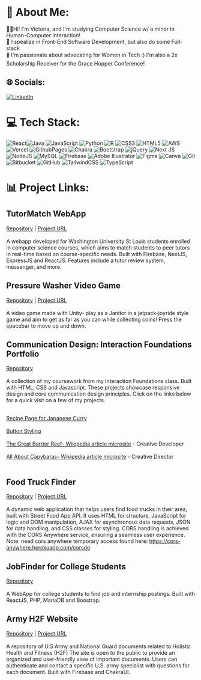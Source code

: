# 💫 About Me:
👩‍🎓Hi! I'm Victoria, and I'm studying Computer Science w/ a minor in Human-Computer Interaction!<br>👀 I spealize in Front-End Software Development, but also do some Full-stack <br>🚺 I'm passionate about advocating for Women in Tech :) I'm also a 2x Scholarship Receiver for the Grace Hopper Conference!<br>


## 🌐 Socials:
[![LinkedIn](https://img.shields.io/badge/LinkedIn-%230077B5.svg?logo=linkedin&logoColor=white)](https://linkedin.com/in/victoria-cheung-4b4b62230) 

# 💻 Tech Stack:
![React](https://img.shields.io/badge/react-%2320232a.svg?style=for-the-badge&logo=react&logoColor=%2361DAFB)![Java](https://img.shields.io/badge/java-%23ED8B00.svg?style=for-the-badge&logo=openjdk&logoColor=white) ![JavaScript](https://img.shields.io/badge/javascript-%23323330.svg?style=for-the-badge&logo=javascript&logoColor=%23F7DF1E) ![Python](https://img.shields.io/badge/python-3670A0?style=for-the-badge&logo=python&logoColor=ffdd54) ![R](https://img.shields.io/badge/r-%23276DC3.svg?style=for-the-badge&logo=r&logoColor=white) ![CSS3](https://img.shields.io/badge/css3-%231572B6.svg?style=for-the-badge&logo=css3&logoColor=white) ![HTML5](https://img.shields.io/badge/html5-%23E34F26.svg?style=for-the-badge&logo=html5&logoColor=white) ![AWS](https://img.shields.io/badge/AWS-%23FF9900.svg?style=for-the-badge&logo=amazon-aws&logoColor=white) ![Vercel](https://img.shields.io/badge/vercel-%23000000.svg?style=for-the-badge&logo=vercel&logoColor=white) ![GithubPages](https://img.shields.io/badge/github%20pages-121013?style=for-the-badge&logo=github&logoColor=white) ![Chakra](https://img.shields.io/badge/chakra-%234ED1C5.svg?style=for-the-badge&logo=chakraui&logoColor=white) ![Bootstrap](https://img.shields.io/badge/bootstrap-%238511FA.svg?style=for-the-badge&logo=bootstrap&logoColor=white) ![jQuery](https://img.shields.io/badge/jquery-%230769AD.svg?style=for-the-badge&logo=jquery&logoColor=white) ![Next JS](https://img.shields.io/badge/Next-black?style=for-the-badge&logo=next.js&logoColor=white) ![NodeJS](https://img.shields.io/badge/node.js-6DA55F?style=for-the-badge&logo=node.js&logoColor=white)  ![MySQL](https://img.shields.io/badge/mysql-4479A1.svg?style=for-the-badge&logo=mysql&logoColor=white) ![Firebase](https://img.shields.io/badge/firebase-a08021?style=for-the-badge&logo=firebase&logoColor=ffcd34) ![Adobe Illustrator](https://img.shields.io/badge/adobe%20illustrator-%23FF9A00.svg?style=for-the-badge&logo=adobe%20illustrator&logoColor=white) ![Figma](https://img.shields.io/badge/figma-%23F24E1E.svg?style=for-the-badge&logo=figma&logoColor=white) ![Canva](https://img.shields.io/badge/Canva-%2300C4CC.svg?style=for-the-badge&logo=Canva&logoColor=white)  ![Git](https://img.shields.io/badge/git-%23F05033.svg?style=for-the-badge&logo=git&logoColor=white) ![Bitbucket](https://img.shields.io/badge/bitbucket-%230047B3.svg?style=for-the-badge&logo=bitbucket&logoColor=white) ![GitHub](https://img.shields.io/badge/github-%23121011.svg?style=for-the-badge&logo=github&logoColor=white) ![TailwindCSS](https://img.shields.io/badge/tailwindcss-%2338B2AC.svg?style=for-the-badge&logo=tailwind-css&logoColor=white) ![TypeScript](https://img.shields.io/badge/typescript-%23007ACC.svg?style=for-the-badge&logo=typescript&logoColor=white)
# 📊 Project Links:

## TutorMatch WebApp
[Repository](https://github.com/clarad8/437New) | [Project URL](https://437-new-nl62.vercel.app/) <br>  <br>
A webapp developed for Washington University St Louis students enrolled in computer science courses, which aims to match students to peer tutors in real-time based on course-specific needs. Built with Firebase, NextJS, ExpressJS and ReactJS. Features include a tutor review system, messenger, and more.

## Pressure Washer Video Game
[Repository](https://github.com/jaywkym/VG_PressureWasher) | [Project URL](https://pillkim.itch.io/pressurewash) <br>  <br>
A video game made with Unity- play as a Janitor in a jetpack-joyride style game and aim to get as far as you can while collecting coins! Press the spacebar to move up and down.

## Communication Design: Interaction Foundations Portfolio 
[Repository](https://github.com/victoriacheungwustl/ifspring2024)  <br>  <br>
A collection of my coursework from my Interaction Foundations class. Built with HTML, CSS and Javascript.  These projects showcase responsive design and core communication design principles. Click on the links below for a quick visit on a few of my projects. <br>  <br>


[Recipe Page for Japanese Curry](https://victoriacheungwustl.github.io/ifspring2024/recipe/complete/index.html)  <br>  <br>
[Button Styling](https://victoriacheungwustl.github.io/ifspring2024/buttons/index.html)  <br>  <br>
[The Great Barrier Reef- Wikipedia article microsite](https://victoriacheungwustl.github.io/ifspring2024/microsite/final/index.html) - Creative Developer <br>  <br>
[All About Capybaras- Wikipedia article microsite](https://freyaqin.github.io/ifspring2024/microsite/final/index.html) - Creative Director <br>  <br>


## Food Truck Finder
[Repository](https://github.com/victoriacheungwustl/victoriacheung-streetfoodfinder) | [Project URL](https://victoriacheungwustl.github.io/victoriacheung-streetfoodfinder/) <br>  <br>
A dynamic web application that helps users find food trucks in their area, built with Street Food App API. It uses HTML for structure, JavaScript for logic and DOM manipulation, AJAX for asynchronous data requests, JSON for data handling, and CSS classes for styling. CORS handling is achieved with the CORS Anywhere service, ensuring a seamless user experience. Note: need cors anywhere temporary access found here: https://cors-anywhere.herokuapp.com/corsde

## JobFinder for College Students
[Repository](https://github.com/cse330-fall-2022/creativeproject-module7-490278-487197)  <br>  <br>
A WebApp for college students to find job and internship postings. Built with ReactJS, PHP, MariaDB and Boostrap. 

## Army H2F Website
[Repository](https://github.com/snordhus/h2f) | [Project URL](https://h2f.vercel.app/home) <br>  <br>
A repository of U.S Army and National Guard documents related to Holistic Health and Fitness (H2F)
The site is open to the public to provide an organized and user-friendly view of important documents. Users can authenticate and contact a specific U.S. army specialist with questions for each document. Built with Firebase and ChakraUI.


<!-- Proudly created with GPRM ( https://gprm.itsvg.in ) -->

<!---
victoriacheungwustl/victoriacheungwustl is a ✨ special ✨ repository because its `README.md` (this file) appears on your GitHub profile.
You can click the Preview link to take a look at your changes.
--->
